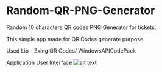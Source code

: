 # Random-QR-PNG-Generator
Random 10 characters QR codes PNG Generator for tickets.

This simple app made for QR Codes generate purpose.

Used Lib - Zxing QR Codes/ WindowsAPICodePack

Application User Interface
![alt text](http://url/to/img.png)

